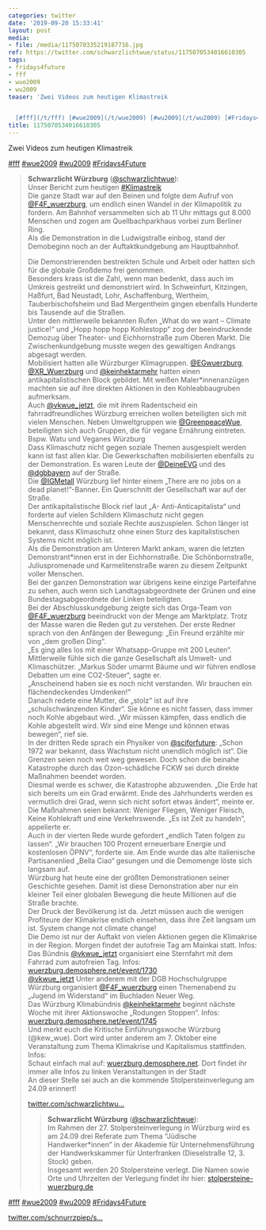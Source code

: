 ```yaml
---
categories: twitter
date: '2019-09-20 15:33:41'
layout: post
media:
- file: /media/1175070335219187716.jpg
ref: https://twitter.com/schwarzlichtwue/status/1175070534016610305
tags:
- fridays4future
- fff
- wue2009
- wu2009
teaser: 'Zwei Videos zum heutigen Klimastreik


  [#fff](/t/fff) [#wue2009](/t/wue2009) [#wu2009](/t/wu2009) [#Fridays4Future](/t/fridays4future) '
title: 1175070534016610305
---
```

Zwei Videos zum heutigen Klimastreik

[#fff](/t/fff) [#wue2009](/t/wue2009) [#wu2009](/t/wu2009) [#Fridays4Future](/t/fridays4future) 
> <b>Schwarzlicht Würzburg</b> ([@schwarzlichtwue](https://twitter.com/schwarzlichtwue)):  
>Unser Bericht zum heutigen [#Klimastreik](/t/klimastreik)   
>Die ganze Stadt war auf den Beinen und folgte dem Aufruf von [@F4F_wuerzburg](https://twitter.com/F4F_wuerzburg), um endlich einen Wandel in der Klimapolitik zu fordern. Am Bahnhof versammelten sich ab 11 Uhr mittags gut 8.000 Menschen und zogen am Quellbachparkhaus vorbei zum Berliner Ring.   
>Als die Demonstration in die Ludwigstraße einbog, stand der Demobeginn noch an der Auftaktkundgebung am Hauptbahnhof.  
>  
>  
>  
>Die Demonstrierenden bestreikten Schule und Arbeit oder hatten sich für die globale Großdemo frei genommen.   
>Besonders krass ist die Zahl, wenn man bedenkt, dass auch im Umkreis gestreikt und demonstriert wird. In Schweinfurt, Kitzingen, Haßfurt, Bad Neustadt, Lohr, Aschaffenburg, Wertheim, Tauberbischofsheim und Bad Mergentheim gingen ebenfalls Hunderte bis Tausende auf die Straßen.   
>Unter den mittlerweile bekannten Rufen „What do we want – Climate justice!“ und „Hopp hopp hopp Kohlestopp“ zog der beeindruckende Demozug über Theater- und Eichhornstraße zum Oberen Markt. Die Zwischenkundgebung musste wegen des gewaltigen Andrangs abgesagt werden.   
>Mobilisiert hatten alle Würzburger Klimagruppen. [@EGwuerzburg](https://twitter.com/EGwuerzburg), [@XR_Wuerzburg](https://twitter.com/XR_Wuerzburg) und [@keinhektarmehr](https://twitter.com/keinhektarmehr) hatten einen antikapitalistischen Block gebildet. Mit weißen Maler\*innenanzügen machten sie auf ihre direkten Aktionen in den Kohleabbaugruben aufmerksam.   
>Auch [@vkwue_jetzt](https://twitter.com/vkwue_jetzt), die mit ihrem Radentscheid ein fahrradfreundliches Würzburg erreichen wollen beteiligten sich mit vielen Menschen. Neben Umweltgruppen wie [@GreenpeaceWue](https://twitter.com/GreenpeaceWue), beteiligten sich auch Gruppen, die für vegane Ernährung eintreten. Bspw. Watu und Veganes Würzburg   
>Dass Klimaschutz nicht gegen soziale Themen ausgespielt werden kann ist fast allen klar. Die Gewerkschaften mobilisierten ebenfalls zu der Demonstration. Es waren Leute der [@DeineEVG](https://twitter.com/DeineEVG) und des [@dgbbayern](https://twitter.com/dgbbayern) auf der Straße.  
>Die [@IGMetall](https://twitter.com/IGMetall) Würzburg lief hinter einem „There are no jobs on a dead planet!“-Banner.  Ein Querschnitt der Gesellschaft war auf der Straße.  
>Der antikapitalistische Block rief laut „A- Anti-Anticapitalista“ und forderte auf vielen Schildern Klimaschutz nicht gegen Menschenrechte und soziale Rechte auszuspielen. Schon länger ist bekannt, dass Klimaschutz ohne einen Sturz des kapitalistischen Systems nicht möglich ist.   
>Als die Demonstration am Unteren Markt ankam, waren die letzten Demonstrant\*innen erst in der Eichhornstraße. Die Schönbornstraße, Juliuspromenade und Karmelitenstraße waren zu diesem Zeitpunkt voller Menschen.   
>Bei der ganzen Demonstration war übrigens keine einzige Parteifahne zu sehen, auch wenn sich Landtagsabgeordnete der Grünen und eine Bundestagsabgeordnete der Linken beteiligten.   
>Bei der Abschlusskundgebung zeigte sich das Orga-Team von [@F4F_wuerzburg](https://twitter.com/F4F_wuerzburg) beeindruckt von der Menge am Marktplatz. Trotz der Masse waren die Reden gut zu verstehen. Der erste Redner sprach von den Anfängen der Bewegung: „Ein Freund erzählte mir von „dem großen Ding“.   
>„Es ging alles los mit einer Whatsapp-Gruppe mit 200 Leuten“. Mittlerweile fühle sich die ganze Gesellschaft als Umwelt- und Klimaschützer. „Markus Söder umarmt Bäume und wir führen endlose Debatten um eine CO2-Steuer“, sagte er.   
>„Anscheinend haben sie es noch nicht verstanden. Wir brauchen ein flächendeckendes Umdenken!“   
>Danach redete eine Mutter, die „stolz“ ist auf ihre „schulschwänzenden Kinder“. Sie könne es nicht fassen, dass immer noch Kohle abgebaut wird. „Wir müssen kämpfen, dass endlich die Kohle abgestellt wird. Wir sind eine Menge und können etwas bewegen“, rief sie.  
>In der dritten Rede sprach ein Physiker von [@sciforfuture](https://twitter.com/sciforfuture): „Schon 1972 war bekannt, dass Wachstum nicht unendlich möglich ist“. Die Grenzen seien noch weit weg gewesen. Doch schon die beinahe Katastrophe durch das Ozon-schädliche FCKW sei durch direkte Maßnahmen beendet worden.   
>Diesmal werde es schwer, die Katastrophe abzuwenden. „Die Erde hat sich bereits um ein Grad erwärmt. Ende des Jahrhunderts werden es vermutlich drei Grad, wenn sich nicht sofort etwas ändert“, meinte er.  
>Die Maßnahmen seien bekannt: Weniger Fliegen, Weniger Fleisch, Keine Kohlekraft und eine Verkehrswende. „Es ist Zeit zu handeln“, appelierte er.   
>Auch in der vierten Rede wurde gefordert „endlich Taten folgen zu lassen“. „Wir brauchen 100 Prozent erneuerbare Energie und kostenlosen ÖPNV“, forderte sie. Am Ende wurde das alte italienische Partisanenlied „Bella Ciao“ gesungen und die Demomenge löste sich langsam auf.  
>Würzburg hat heute eine der größten Demonstrationen seiner Geschichte gesehen. Damit ist diese Demonstration aber nur ein kleiner Teil einer globalen Bewegung die heute Millionen auf die Straße brachte.   
>Der Druck der Bevölkerung ist da. Jetzt müssen auch die wenigen Profiteure der Klimakrise endlich einsehen, dass ihre Zeit langsam um ist. System change not climate change!   
>Die Demo ist nur der Auftakt von vielen Aktionen gegen die Klimakrise in der Region. Morgen findet der autofreie Tag am Mainkai statt. Infos:   
>Das Bündnis [@vkwue_jetzt](https://twitter.com/vkwue_jetzt) organisiert eine Sternfahrt mit dem Fahrrad zum autofreien Tag. Infos: [wuerzburg.demosphere.net/event/1730](https://wuerzburg.demosphere.net/event/1730)  
>[@vkwue_jetzt](https://twitter.com/vkwue_jetzt) Unter anderem mit der DGB Hochschulgruppe Würzburg organisiert [@F4F_wuerzburg](https://twitter.com/F4F_wuerzburg) einen Themenabend zu „Jugend im Widerstand“ im Buchladen Neuer Weg.   
>Das Würzburg Klimabündnis [@keinhektarmehr](https://twitter.com/keinhektarmehr) beginnt nächste Woche mit ihrer Aktionswoche „Rodungen Stoppen“. Infos: [wuerzburg.demosphere.net/event/1745](https://wuerzburg.demosphere.net/event/1745)  
>Und merkt euch die Kritische Einführungswoche Würzburg (@kew_wue). Dort wird unter anderem am 7. Oktober eine Veranstaltung zum Thema Klimakrise und Kapitalismus stattfinden. Infos:   
>Schaut einfach mal auf: [wuerzburg.demosphere.net](https://wuerzburg.demosphere.net/). Dort findet ihr immer alle Infos zu linken Veranstaltungen in der Stadt  
>An dieser Stelle sei auch an die kommende Stolpersteinverlegung am 24.09 erinnert!  
>  
>[twitter.com/schwarzlichtwu…](https://twitter.com/schwarzlichtwue/status/1174254248231604224)   
>> <b>Schwarzlicht Würzburg</b> ([@schwarzlichtwue](https://twitter.com/schwarzlichtwue)):    
>>Im Rahmen der 27. Stolpersteinverlegung in Würzburg wird es am 24.09 drei Referate zum Thema “Jüdische Handwerker\*innen” in der Akademie für Unternehmensführung der Handwerkskammer für Unterfranken (Dieselstraße 12, 3. Stock) geben.     
>>Insgesamt werden 20 Stolpersteine verlegt. Die Namen sowie Orte und Uhrzeiten der Verlegung findet ihr hier: [stolpersteine-wuerzburg.de](https://stolpersteine-wuerzburg.de/)    
>  
>  


[#fff](/t/fff) [#wue2009](/t/wue2009) [#wu2009](/t/wu2009) [#Fridays4Future](/t/fridays4future) 

[twitter.com/schnurrzpiep/s…](https://twitter.com/schnurrzpiep/status/1175066760472682496)